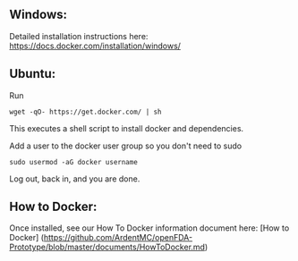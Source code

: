 ## Windows: 

Detailed installation instructions here: https://docs.docker.com/installation/windows/

## Ubuntu:

Run 

    wget -qO- https://get.docker.com/ | sh

This executes a shell script to install docker and dependencies.

Add a user to the docker user group so you don't need to sudo

    sudo usermod -aG docker username

Log out, back in, and you are done.

## How to Docker:

Once installed, see our How To Docker information document here: [How to Docker] (https://github.com/ArdentMC/openFDA-Prototype/blob/master/documents/HowToDocker.md)
